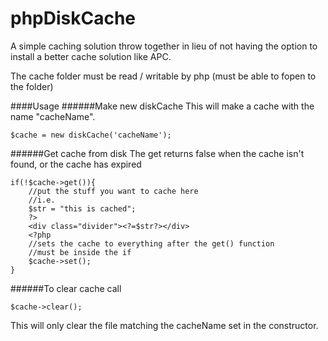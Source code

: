 phpDiskCache
============

A simple caching solution throw together in lieu of not having the option to install a better cache solution like APC.

The cache folder must be read / writable by php (must be able to fopen to the folder)

####Usage
######Make new diskCache
This will make a cache with the name "cacheName".
```
$cache = new diskCache('cacheName');
```

######Get cache from disk
The get returns false when the cache isn't found, or the cache has expired
```
if(!$cache->get()){
    //put the stuff you want to cache here
    //i.e.
    $str = "this is cached";
    ?>
    <div class="divider"><?=$str?></div>
    <?php
    //sets the cache to everything after the get() function
    //must be inside the if
    $cache->set();
}
```

######To clear cache call
```
$cache->clear();
```
This will only clear the file matching the cacheName set in the constructor.
